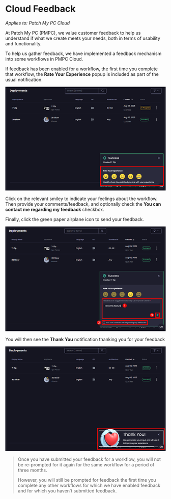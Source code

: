 # Cloud Feedback

_Applies to: Patch My PC Cloud_

At Patch My PC (PMPC), we value customer feedback to help us understand if what we create meets your needs, both in terms of usability and functionality.

To help us gather feedback, we have implemented a feedback mechanism into some workflows in PMPC Cloud.

If feedback has been enabled for a workflow, the first time you complete that workflow, the **Rate Your Experience** popup is included as part of the usual notification.

!["Rate Your Experience" notification](/_images/image-(2721).png "“Rate Your Experience” notification")

Click on the relevant smiley to indicate your feelings about the workflow. Then provide your comments/feedback, and optionally check the **You can contact me regarding my feedback** checkbox.

Finally, click the green paper airplane icon to send your feedback.

![Providing comments and submitting feedback](/_images/image-(2722).png "Providing comments and submitting feedback")

You will then see the **Thank You** notification thanking you for your feedback

!["Thank You" notification](/_images/image-(2723).png "“Thank You” notification")

<blockquote class="wp-block-quote is-note">
<p>Once you have submitted your feedback for a workflow, you will not be re-prompted for it again for the same workflow for a period of three months.</p>
<p>However, you will still be prompted for feedback the first time you complete any other workflows for which we have enabled feedback and for which you haven’t submitted feedback.</p>
</blockquote>